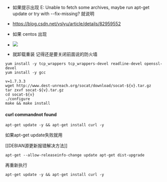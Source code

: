 - 如果提示出现  E: Unable to fetch some archives, maybe run apt-get update or try with --fix-missing?  就说明
- https://blog.csdn.net/vslyu/article/details/82959552

 - 如果 centos 出现
 - ![](https://i.imgur.com/HqPn0X1.png)

- 就卸载重装  记得还是要关闭前面说的防火墙

```
yum install -y tcp_wrappers tcp_wrappers-devel readline-devel openssl-devel
yum install -y gcc

v=1.7.3.3
wget http://www.dest-unreach.org/socat/download/socat-${v}.tar.gz
tar zxvf socat-${v}.tar.gz
cd socat-${v}
./configure
make && make install

```


#### curl commandnot found

```
apt-get update -y && apt-get install curl -y
```

如果apt-get update失败就用

[[DEBIAN源更新报错解决方法]]

```
apt-get --allow-releaseinfo-change update apt-get dist-upgrade
```




再重新执行


```
apt-get update -y && apt-get install curl -y
```

